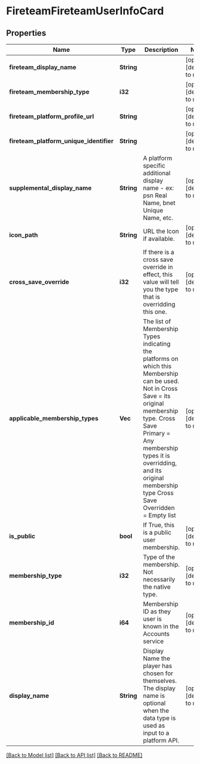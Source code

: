 # FireteamFireteamUserInfoCard

## Properties
Name | Type | Description | Notes
------------ | ------------- | ------------- | -------------
**fireteam_display_name** | **String** |  | [optional] [default to null]
**fireteam_membership_type** | **i32** |  | [optional] [default to null]
**fireteam_platform_profile_url** | **String** |  | [optional] [default to null]
**fireteam_platform_unique_identifier** | **String** |  | [optional] [default to null]
**supplemental_display_name** | **String** | A platform specific additional display name - ex: psn Real Name, bnet Unique Name, etc. | [optional] [default to null]
**icon_path** | **String** | URL the Icon if available. | [optional] [default to null]
**cross_save_override** | **i32** | If there is a cross save override in effect, this value will tell you the type that is overridding this one. | [optional] [default to null]
**applicable_membership_types** | **Vec<i32>** | The list of Membership Types indicating the platforms on which this Membership can be used.   Not in Cross Save &#x3D; its original membership type. Cross Save Primary &#x3D; Any membership types it is overridding, and its original membership type Cross Save Overridden &#x3D; Empty list | [optional] [default to null]
**is_public** | **bool** | If True, this is a public user membership. | [optional] [default to null]
**membership_type** | **i32** | Type of the membership. Not necessarily the native type. | [optional] [default to null]
**membership_id** | **i64** | Membership ID as they user is known in the Accounts service | [optional] [default to null]
**display_name** | **String** | Display Name the player has chosen for themselves. The display name is optional when the data type is used as input to a platform API. | [optional] [default to null]

[[Back to Model list]](../README.md#documentation-for-models) [[Back to API list]](../README.md#documentation-for-api-endpoints) [[Back to README]](../README.md)


